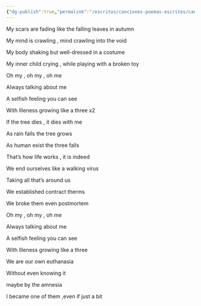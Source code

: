 ```yaml
---
{"dg-publish":true,"permalink":"/escritos/canciones-poemas-escritos/canciones-poemas-escritos/scars/"}
---
```


My scars are fading like the falling leaves in autumn

My mind is crawling , mind crawling into the void

My body shaking but well-dressed in a costume

My inner child crying , while playing with a broken toy

Oh my , oh my , oh me

Always talking about me

A selfish feeling you can see

With Illeness growing like a three x2

If the tree dies , it dies with me

As rain falls the tree grows

As human exist the three falls

That’s how life works , it is indeed

We end ourselves like a walking virus

Taking all that’s around us

We established contract therms

We broke them even postmortem

Oh my , oh my , oh me

Always talking about me

A selfish feeling you can see

With Illeness growing like a three

We are our own euthanasia

Without even knowing it

maybe by the amnesia

I became one of them ,even if just a bit